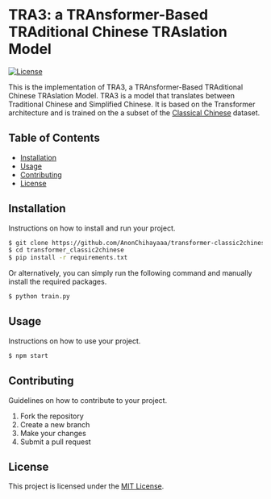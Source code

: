 # TRA3: a TRAnsformer-Based TRAditional Chinese TRAslation Model

[![License](https://img.shields.io/badge/license-MIT-blue.svg)](LICENSE)

This is the implementation of TRA3, a TRAnsformer-Based TRAditional Chinese TRAslation Model. TRA3 is a model that translates between Traditional Chinese and Simplified Chinese. It is based on the Transformer architecture and is trained on the a subset of the [Classical Chinese](https://github.com/BangBOOM/Classical-Chinese/tree/master) dataset.

## Table of Contents

- [Installation](#installation)
- [Usage](#usage)
- [Contributing](#contributing)
- [License](#license)

## Installation

Instructions on how to install and run your project.

```bash
$ git clone https://github.com/AnonChihayaaa/transformer-classic2chinese-.git
$ cd transformer_classic2chinese
$ pip install -r requirements.txt
```
Or alternatively, you can simply run the following command and manually install the required packages.
```bash
$ python train.py
```

## Usage

Instructions on how to use your project.

```bash
$ npm start
```

## Contributing

Guidelines on how to contribute to your project.

1. Fork the repository
2. Create a new branch
3. Make your changes
4. Submit a pull request

## License

This project is licensed under the [MIT License](LICENSE).